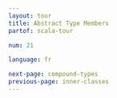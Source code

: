 ```yaml
---
layout: tour
title: Abstract Type Members
partof: scala-tour

num: 21

language: fr

next-page: compound-types
previous-page: inner-classes
---
```

